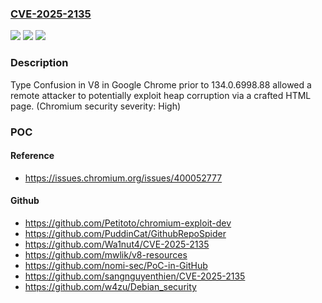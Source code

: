 ### [CVE-2025-2135](https://cve.mitre.org/cgi-bin/cvename.cgi?name=CVE-2025-2135)
![](https://img.shields.io/static/v1?label=Product&message=Chrome&color=blue)
![](https://img.shields.io/static/v1?label=Version&message=134.0.6998.88%20&color=brightgreen)
![](https://img.shields.io/static/v1?label=Vulnerability&message=Type%20Confusion&color=brightgreen)

### Description

Type Confusion in V8 in Google Chrome prior to 134.0.6998.88 allowed a remote attacker to potentially exploit heap corruption via a crafted HTML page. (Chromium security severity: High)

### POC

#### Reference
- https://issues.chromium.org/issues/400052777

#### Github
- https://github.com/Petitoto/chromium-exploit-dev
- https://github.com/PuddinCat/GithubRepoSpider
- https://github.com/Wa1nut4/CVE-2025-2135
- https://github.com/mwlik/v8-resources
- https://github.com/nomi-sec/PoC-in-GitHub
- https://github.com/sangnguyenthien/CVE-2025-2135
- https://github.com/w4zu/Debian_security

